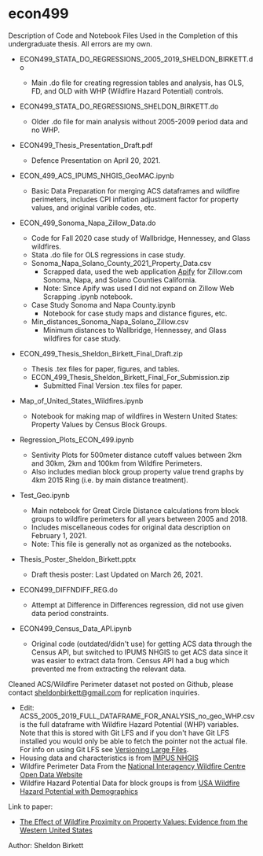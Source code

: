 # econ499

Description of Code and Notebook Files Used in the Completion of this undergraduate thesis. All errors are my own.  

* ECON499_STATA_DO_REGRESSIONS_2005_2019_SHELDON_BIRKETT.do
  * Main .do file for creating regression tables and analysis, has OLS, FD, and OLD with WHP (Wildfire Hazard Potential) controls. 

* ECON499_STATA_DO_REGRESSIONS_SHELDON_BIRKETT.do
  * Older .do file for main analysis without 2005-2009 period data and no WHP.

* ECON499_Thesis_Presentation_Draft.pdf
  * Defence Presentation on April 20, 2021. 

* ECON_499_ACS_IPUMS_NHGIS_GeoMAC.ipynb
  * Basic Data Preparation for merging ACS dataframes and wildfire perimeters, includes CPI inflation adjustment factor for property values, and original varible codes, etc. 
  
* ECON_499_Sonoma_Napa_Zillow_Data.do
  * Code for Fall 2020 case study of Wallbridge, Hennessey, and Glass wildfires.
  * Stata .do file for OLS regressions in case study. 
  * Sonoma_Napa_Solano_County_2021_Property_Data.csv
    * Scrapped data, used the web application [Apify](https://apify.com/) for Zillow.com Sonoma, Napa, and Solano Counties California.
    * Note: Since Apify was used I did not expand on Zillow Web Scrapping .ipynb notebook.
  * Case Study Sonoma and Napa County.ipynb
    * Notebook for case study maps and distance figures, etc. 
  * Min_distances_Sonoma_Napa_Solano_Zillow.csv
    * Minimum distances to Wallbridge, Hennessey, and Glass wildfires for case study. 
  
* ECON_499_Thesis_Sheldon_Birkett_Final_Draft.zip
  * Thesis .tex files for paper, figures, and tables.
  * ECON_499_Thesis_Sheldon_Birkett_Final_For_Submission.zip
    * Submitted Final Version .tex files for paper. 
  
* Map_of_United_States_Wildfires.ipynb
  * Notebook for making map of wildfires in Western United States: Property Values by Census Block Groups. 
  
* Regression_Plots_ECON_499.ipynb
  * Sentivity Plots for 500meter distance cutoff values between 2km and 30km, 2km and 100km from Wildfire Perimeters. 
  * Also includes median block group property value trend graphs by 4km 2015 Ring (i.e. by main distance treatment). 
  
* Test_Geo.ipynb
  * Main notebook for Great Circle Distance calculations from block groups to wildfire perimeters for all years between 2005 and 2018. 
  * Includes miscellaneous codes for original data description on February 1, 2021.
  * Note: This file is generally not as organized as the notebooks. 
  
* Thesis_Poster_Sheldon_Birkett.pptx
  * Draft thesis poster: Last Updated on March 26, 2021. 
  
* ECON499_DIFFNDIFF_REG.do
  * Attempt at Difference in Differences regression, did not use given data period constraints. 
  
* ECON499_Census_Data_API.ipynb
  * Original code (outdated/didn't use) for getting ACS data through the Census API, but switched to IPUMS NHGIS to get ACS data since it was easier to extract data from. Census API had a bug which prevented me from extracting the relevant data. 
  
  
Cleaned ACS/Wildfire Perimeter dataset not posted on Github, please contact [sheldonbirkett@gmail.com](mailto:sheldonbirkett@gmail.com) for replication inquiries.
* Edit: ACS5_2005_2019_FULL_DATAFRAME_FOR_ANALYSIS_no_geo_WHP.csv is the full dataframe with Wildfire Hazard Potential (WHP) variables. Note that this is stored with Git LFS and if you don't have Git LFS installed you would only be able to fetch the pointer not the actual file. For info on using Git LFS see [Versioning Large Files](https://docs.github.com/en/github/managing-large-files/versioning-large-files). 
 * Housing data and characteristics is from [IMPUS NHGIS](https://www.nhgis.org/)
 * Wildfire Perimeter Data From the [National Interagency Wildfire Centre Open Data Website](https://data-nifc.opendata.arcgis.com/)
 * Wildfire Hazard Potential Data for block groups is from [USA Wildfire Hazard Potential with Demographics](https://www.arcgis.com/home/item.html?id=ce92e9a37f27439082476c369e2f4254)

Link to paper:
 * [The Effect of Wildfire Proximity on Property Values: Evidence from the Western United States](https://theadhocglobalists.files.wordpress.com/2021/05/econ_499_thesis_sheldon_birkett_final_for_submission.pdf)

Author: Sheldon Birkett 

